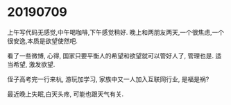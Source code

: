 # 20190709

上午写代码无感觉,中午喝咖啡,下午感觉稍好.
晚上和两朋友两天,一个很焦虑,一个很安逸,本质是欲望使然吧.

看了一些微博, 心得, 国家只要平衡人的希望和欲望就可以管好人了, 管理也是. 适当希望, 激发欲望.

侄子高考完一行来杭, 游玩加学习, 家族中又一人加入互联网行业, 是福是祸?

最近晚上失眠,白天头疼, 可能也跟天气有关.



